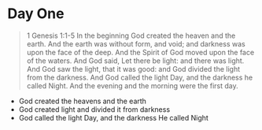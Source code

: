 # Day One

>   1 Genesis 1:1-5
In the beginning God created the heaven and the earth. And the earth was without form, and void; and darkness was upon the face of the deep. And the Spirit of God moved upon the face of the waters. And God said, Let there be light: and there was light. And God saw the light, that it was good: and God divided the light from the darkness. And God called the light Day, and the darkness he called Night. And the evening and the morning were the first day.

-   God created the heavens and the earth
-   God created light and divided it from darkness
-   God called the light Day, and the darkness He called Night
